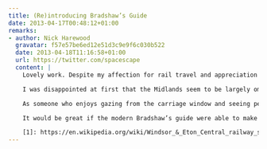 ```yaml
---
title: (Re)introducing Bradshaw’s Guide
date: 2013-04-17T00:48:12+01:00
remarks:
- author: Nick Harewood
  gravatar: f57e57be6ed12e51d3c9e9f6c030b522
  date: 2013-04-18T11:16:58+01:00
  url: https://twitter.com/spacescape
  content: |
    Lovely work. Despite my affection for rail travel and appreciation of Victorian endeavour I’ve not seen Portillo’s series (perhaps partly due to household political bias – though I do enjoy his pragmatic commentary on the Daily Politics). Will have to rectify that.

    I was disappointed at first that the Midlands seem to be largely omitted from Mr Bradshaw’s guide, but enjoyed some of the nostalgia from remembering my childhood in Berkshire. I spent some time getting the train from Bracknell (incredible to think of it as a village with a population of 108!) to school in Ascot, regularly visiting Windsor and on a few occasions the Tussaud’s exhibition at the old [Windsor and Eton Station][1] (now, predictably, a shopping centre).

    As someone who enjoys gazing from the carriage window and seeing perspectives of Britain you can only get from the train, I’m regularly using the ‘my location’ button on my phone map app to see where I am, and where that church spire/interesting building/canal/folly was (and usually forgetting by the end of my journey as I rush off to find a cab/tube). I love the signs you get on French motorways, advising you of the main product of the region you’re passing into, or what that building or geological feature is – quite often with an appropriately situated rest area to be able to stop and picnic while enjoying the view.

    It would be great if the modern Bradshaw’s guide were able to make use of the location-aware technology in our pocket to inform and educate us of the countryside we’re passing through. I don’t know if there is an app for that already, but I bet it wouldn’t have the charm and genteel delivery of Mr Bradshaw.

    [1]: https://en.wikipedia.org/wiki/Windsor_&_Eton_Central_railway_station#The_Tussauds_years
---
```

